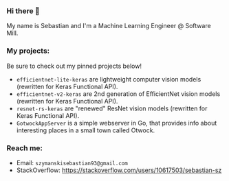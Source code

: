 ### Hi there 👋
My name is Sebastian and I'm a Machine Learning Engineer @ Software Mill.

### My projects:
Be sure to check out my pinned projects below!
* `efficientnet-lite-keras` are lightweight computer vision models (rewritten for Keras Functional API).
* `efficientnet-v2-keras` are 2nd generation of EfficientNet vision models (rewritten for Keras Functional API).
* `resnet-rs-keras` are "renewed" ResNet vision models (rewritten for Keras Functional API).
* `GotwockAppServer` is a simple webserver in Go, that provides info about interesting places in a small town called Otwock.

### Reach me:
* Email: `szymanskisebastian93@gmail.com`
* StackOverflow: https://stackoverflow.com/users/10617503/sebastian-sz

<!--
**sebastian-sz/sebastian-sz** is a ✨ _special_ ✨ repository because its `README.md` (this file) appears on your GitHub profile.

Here are some ideas to get you started:

- 🔭 I’m currently working on ...
- 🌱 I’m currently learning ...
- 👯 I’m looking to collaborate on ...
- 🤔 I’m looking for help with ...
- 💬 Ask me about ...
- 📫 How to reach me: ...
- 😄 Pronouns: ...
- ⚡ Fun fact: ...
-->
